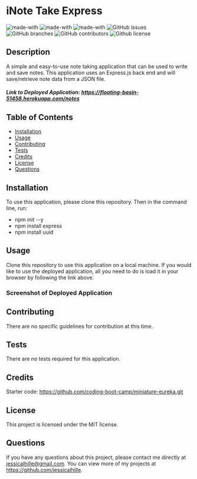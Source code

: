 # iNote Take Express
![made-with](https://img.shields.io/badge/Made%20with-HTML-1f425f.svg)
![made-with](https://img.shields.io/badge/Made%20with-CSS-1f425f.svg)
  ![made-with](https://img.shields.io/badge/Made%20with-JavaScript-1f425f.svg)
  ![GitHub issues](https://img.shields.io/github/issues/jessicalhille/inote-take)
  ![GitHub branches](https://badgen.net/github/branches/jessicalhille/inote-take)
  ![GitHub contributors](https://img.shields.io/github/contributors/jessicalhille/inote-take)
  ![Github license](http://img.shields.io/badge/license-MIT-blue.svg)


  ## Description
  A simple and easy-to-use note taking application that can be used to write and save notes. This application uses an Express.js back end and will save/retrieve note data from a JSON file.
  ##### Link to Deployed Application: https://floating-basin-51458.herokuapp.com/notes

  ## Table of Contents
  * [Installation](#installation)
  * [Usage](#usage)
  * [Contributing](#contributing)
  * [Tests](#tests)
  * [Credits](#credits)
  * [License](#license)
  * [Questions](#questions)

  ## Installation
  To use this application, please clone this repository.
  Then in the command line, run:
  * npm init --y 
  * npm install express
  * npm install uuid

  ## Usage
  Clone this repository to use this application on a local machine. If you would like to use the deployed application, all you need to do is load it in your browser by following the link above.
  ### Screenshot of Deployed Application
 

  ## Contributing
  There are no specific guidelines for contribution at this time.

  ## Tests
  There are no tests required for this application.

  ## Credits
  Starter code: https://github.com/coding-boot-camp/miniature-eureka.git

  ## License
  This project is licensed under the MIT license.

  ## Questions
  If you have any questions about this project, please contact me directly at jessicalhille@gmail.com.
  You can view more of my projects at https://github.com/jessicalhille.
